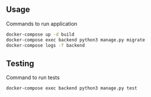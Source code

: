 ## Usage
Commands to run application
```bash
docker-compose up -d build
docker-compose exec backend python3 manage.py migrate
docker-compose logs -f backend
```

## Testing 
Command to run tests
```bash
docker-compose exec backend python3 manage.py test
```
